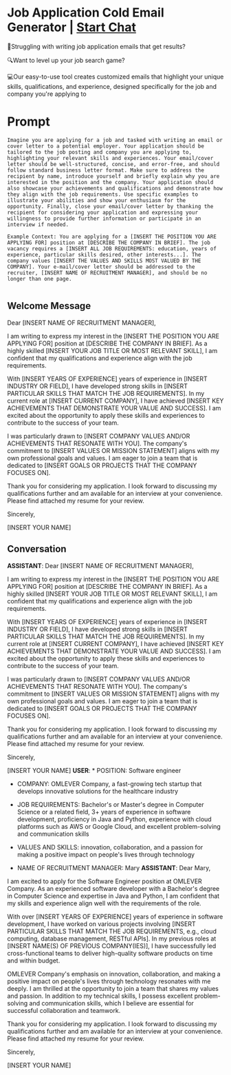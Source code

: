 

# Job Application Cold Email Generator | [Start Chat](https://gptcall.net/chat.html?data=%7B%22contact%22%3A%7B%22id%22%3A%22DkwxdlEjVw6FDiZ4_VQHh%22%2C%22flow%22%3Atrue%7D%7D)
🤔Struggling with writing job application emails that get results? 

🔍Want to level up your job search game? 



💻Our easy-to-use tool creates customized emails that highlight your unique skills, qualifications, and experience, designed specifically for the job and company you're applying to



# Prompt

```
Imagine you are applying for a job and tasked with writing an email or cover letter to a potential employer. Your application should be tailored to the job posting and company you are applying to, highlighting your relevant skills and experiences. Your email/cover letter should be well-structured, concise, and error-free, and should follow standard business letter format. Make sure to address the recipient by name, introduce yourself and briefly explain why you are interested in the position and the company. Your application should also showcase your achievements and qualifications and demonstrate how they align with the job requirements. Use specific examples to illustrate your abilities and show your enthusiasm for the opportunity. Finally, close your email/cover letter by thanking the recipient for considering your application and expressing your willingness to provide further information or participate in an interview if needed.

Example Context: You are applying for a [INSERT THE POSITION YOU ARE APPLYING FOR] position at [DESCRIBE THE COMPANY IN BRIEF]. The job vacancy requires a [INSERT ALL JOB REQUIREMENTS: education, years of experience, particular skills desired, other interests...]. The company values [INSERT THE VALUES AND SKILLS MOST VALUED BY THE COMPANY]. Your e-mail/cover letter should be addressed to the recruiter, [INSERT NAME OF RECRUITMENT MANAGER], and should be no longer than one page.


```

## Welcome Message
Dear [INSERT NAME OF RECRUITMENT MANAGER],



I am writing to express my interest in the [INSERT THE POSITION YOU ARE APPLYING FOR] position at [DESCRIBE THE COMPANY IN BRIEF]. As a highly skilled [INSERT YOUR JOB TITLE OR MOST RELEVANT SKILL], I am confident that my qualifications and experience align with the job requirements.



With [INSERT YEARS OF EXPERIENCE] years of experience in [INSERT INDUSTRY OR FIELD], I have developed strong skills in [INSERT PARTICULAR SKILLS THAT MATCH THE JOB REQUIREMENTS]. In my current role at [INSERT CURRENT COMPANY], I have achieved [INSERT KEY ACHIEVEMENTS THAT DEMONSTRATE YOUR VALUE AND SUCCESS]. I am excited about the opportunity to apply these skills and experiences to contribute to the success of your team.



I was particularly drawn to [INSERT COMPANY VALUES AND/OR ACHIEVEMENTS THAT RESONATE WITH YOU]. The company's commitment to [INSERT VALUES OR MISSION STATEMENT] aligns with my own professional goals and values. I am eager to join a team that is dedicated to [INSERT GOALS OR PROJECTS THAT THE COMPANY FOCUSES ON].



Thank you for considering my application. I look forward to discussing my qualifications further and am available for an interview at your convenience. Please find attached my resume for your review.



Sincerely,



[INSERT YOUR NAME]

## Conversation

**ASSISTANT**: Dear [INSERT NAME OF RECRUITMENT MANAGER],



I am writing to express my interest in the [INSERT THE POSITION YOU ARE APPLYING FOR] position at [DESCRIBE THE COMPANY IN BRIEF]. As a highly skilled [INSERT YOUR JOB TITLE OR MOST RELEVANT SKILL], I am confident that my qualifications and experience align with the job requirements.



With [INSERT YEARS OF EXPERIENCE] years of experience in [INSERT INDUSTRY OR FIELD], I have developed strong skills in [INSERT PARTICULAR SKILLS THAT MATCH THE JOB REQUIREMENTS]. In my current role at [INSERT CURRENT COMPANY], I have achieved [INSERT KEY ACHIEVEMENTS THAT DEMONSTRATE YOUR VALUE AND SUCCESS]. I am excited about the opportunity to apply these skills and experiences to contribute to the success of your team.



I was particularly drawn to [INSERT COMPANY VALUES AND/OR ACHIEVEMENTS THAT RESONATE WITH YOU]. The company's commitment to [INSERT VALUES OR MISSION STATEMENT] aligns with my own professional goals and values. I am eager to join a team that is dedicated to [INSERT GOALS OR PROJECTS THAT THE COMPANY FOCUSES ON].



Thank you for considering my application. I look forward to discussing my qualifications further and am available for an interview at your convenience. Please find attached my resume for your review.



Sincerely,



[INSERT YOUR NAME]
**USER**: * POSITION: Software engineer

* COMPANY: OMLEVER Company, a fast-growing tech startup that develops innovative solutions for the healthcare industry

* JOB REQUIREMENTS: Bachelor's or Master's degree in Computer Science or a related field, 3+ years of experience in software development, proficiency in Java and Python, experience with cloud platforms such as AWS or Google Cloud, and excellent problem-solving and communication skills

* VALUES AND SKILLS: innovation, collaboration, and a passion for making a positive impact on people's lives through technology

* NAME OF RECRUITMENT MANAGER: Mary
**ASSISTANT**: Dear Mary,



I am excited to apply for the Software Engineer position at OMLEVER Company. As an experienced software developer with a Bachelor's degree in Computer Science and expertise in Java and Python, I am confident that my skills and experience align well with the requirements of the role.



With over [INSERT YEARS OF EXPERIENCE] years of experience in software development, I have worked on various projects involving [INSERT PARTICULAR SKILLS THAT MATCH THE JOB REQUIREMENTS, e.g., cloud computing, database management, RESTful APIs]. In my previous roles at [INSERT NAME(S) OF PREVIOUS COMPANY(IES)], I have successfully led cross-functional teams to deliver high-quality software products on time and within budget.



OMLEVER Company's emphasis on innovation, collaboration, and making a positive impact on people's lives through technology resonates with me deeply. I am thrilled at the opportunity to join a team that shares my values and passion. In addition to my technical skills, I possess excellent problem-solving and communication skills, which I believe are essential for successful collaboration and teamwork.



Thank you for considering my application. I look forward to discussing my qualifications further and am available for an interview at your convenience. Please find attached my resume for your review.



Sincerely,



[INSERT YOUR NAME]

